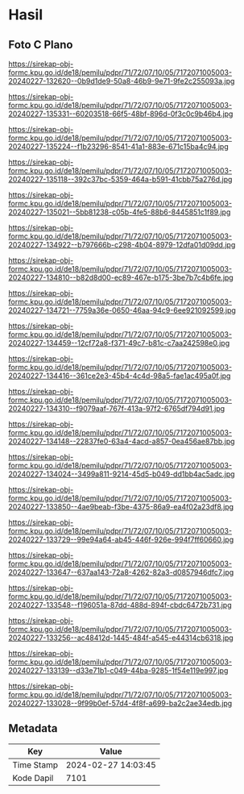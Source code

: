 # Hasil

## Foto C Plano

https://sirekap-obj-formc.kpu.go.id/de18/pemilu/pdpr/71/72/07/10/05/7172071005003-20240227-132620--0b9d1de9-50a8-46b9-9e71-9fe2c255093a.jpg

https://sirekap-obj-formc.kpu.go.id/de18/pemilu/pdpr/71/72/07/10/05/7172071005003-20240227-135331--60203518-66f5-48bf-896d-0f3c0c9b46b4.jpg

https://sirekap-obj-formc.kpu.go.id/de18/pemilu/pdpr/71/72/07/10/05/7172071005003-20240227-135224--f1b23296-8541-41a1-883e-671c15ba4c94.jpg

https://sirekap-obj-formc.kpu.go.id/de18/pemilu/pdpr/71/72/07/10/05/7172071005003-20240227-135118--392c37bc-5359-464a-b591-41cbb75a276d.jpg

https://sirekap-obj-formc.kpu.go.id/de18/pemilu/pdpr/71/72/07/10/05/7172071005003-20240227-135021--5bb81238-c05b-4fe5-88b6-8445851c1f89.jpg

https://sirekap-obj-formc.kpu.go.id/de18/pemilu/pdpr/71/72/07/10/05/7172071005003-20240227-134922--b797666b-c298-4b04-8979-12dfa01d09dd.jpg

https://sirekap-obj-formc.kpu.go.id/de18/pemilu/pdpr/71/72/07/10/05/7172071005003-20240227-134810--b82d8d00-ec89-467e-b175-3be7b7c4b6fe.jpg

https://sirekap-obj-formc.kpu.go.id/de18/pemilu/pdpr/71/72/07/10/05/7172071005003-20240227-134721--7759a36e-0650-46aa-94c9-6ee921092599.jpg

https://sirekap-obj-formc.kpu.go.id/de18/pemilu/pdpr/71/72/07/10/05/7172071005003-20240227-134459--12cf72a8-f371-49c7-b81c-c7aa242598e0.jpg

https://sirekap-obj-formc.kpu.go.id/de18/pemilu/pdpr/71/72/07/10/05/7172071005003-20240227-134416--361ce2e3-45b4-4c4d-98a5-fae1ac495a0f.jpg

https://sirekap-obj-formc.kpu.go.id/de18/pemilu/pdpr/71/72/07/10/05/7172071005003-20240227-134310--f9079aaf-767f-413a-97f2-6765df794d91.jpg

https://sirekap-obj-formc.kpu.go.id/de18/pemilu/pdpr/71/72/07/10/05/7172071005003-20240227-134148--22837fe0-63a4-4acd-a857-0ea456ae87bb.jpg

https://sirekap-obj-formc.kpu.go.id/de18/pemilu/pdpr/71/72/07/10/05/7172071005003-20240227-134024--3499a811-9214-45d5-b049-dd1bb4ac5adc.jpg

https://sirekap-obj-formc.kpu.go.id/de18/pemilu/pdpr/71/72/07/10/05/7172071005003-20240227-133850--4ae9beab-f3be-4375-86a9-ea4f02a23df8.jpg

https://sirekap-obj-formc.kpu.go.id/de18/pemilu/pdpr/71/72/07/10/05/7172071005003-20240227-133729--99e94a64-ab45-446f-926e-994f7ff60660.jpg

https://sirekap-obj-formc.kpu.go.id/de18/pemilu/pdpr/71/72/07/10/05/7172071005003-20240227-133647--637aa143-72a8-4262-82a3-d0857946dfc7.jpg

https://sirekap-obj-formc.kpu.go.id/de18/pemilu/pdpr/71/72/07/10/05/7172071005003-20240227-133548--f196051a-87dd-488d-894f-cbdc6472b731.jpg

https://sirekap-obj-formc.kpu.go.id/de18/pemilu/pdpr/71/72/07/10/05/7172071005003-20240227-133256--ac48412d-1445-484f-a545-e44314cb6318.jpg

https://sirekap-obj-formc.kpu.go.id/de18/pemilu/pdpr/71/72/07/10/05/7172071005003-20240227-133139--d33e71b1-c049-44ba-9285-1f54e119e997.jpg

https://sirekap-obj-formc.kpu.go.id/de18/pemilu/pdpr/71/72/07/10/05/7172071005003-20240227-133028--9f99b0ef-57d4-4f8f-a699-ba2c2ae34edb.jpg


## Metadata

| Key        | Value               |
| ---------- | ------------------- |
| Time Stamp | 2024-02-27 14:03:45 |
| Kode Dapil | 7101                |



